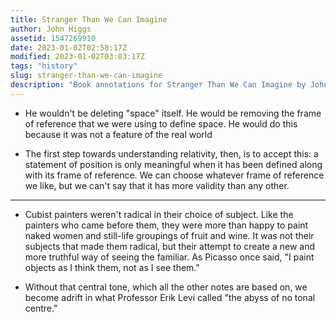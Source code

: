 ```yaml
---
title: Stranger Than We Can Imagine
author: John Higgs
assetid: 1547269910
date: 2023-01-02T02:58:17Z
modified: 2023-01-02T03:03:17Z
tags: "history"
slug: stranger-than-we-can-imagine
description: "Book annotations for Stranger Than We Can Imagine by John Higgs"
---
```


*  He wouldn't be deleting "space" itself. He would be removing the frame of reference that we were using to define space. He would do this because it was not a feature of the real world

*  The first step towards understanding relativity, then, is to accept this: a statement of position is only meaningful when it has been defined along with its frame of reference. We can choose whatever frame of reference we like, but we can't say that it has more validity than any other.

---

*  Cubist painters weren't radical in their choice of subject. Like the painters who came before them, they were more than happy to paint naked women and still-life groupings of fruit and wine. It was not their subjects that made them radical, but their attempt to create a new and more truthful way of seeing the familiar. As Picasso once said, "I paint objects as I think them, not as I see them."

*  Without that central tone, which all the other notes are based on, we become adrift in what Professor Erik Levi called "the abyss of no tonal centre."

